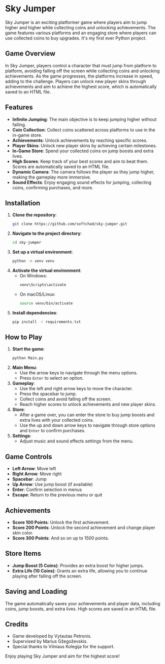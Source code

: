 # Sky Jumper

Sky Jumper is an exciting platformer game where players aim to jump higher and higher while collecting coins and unlocking achievements. The game features various platforms and an engaging store where players can use collected coins to buy upgrades. It's my first ever Python project.

## Game Overview

In Sky Jumper, players control a character that must jump from platform to platform, avoiding falling off the screen while collecting coins and unlocking achievements. As the game progresses, the platforms increase in speed, adding to the challenge. Players can unlock new player skins through achievements and aim to achieve the highest score, which is automatically saved to an HTML file.

## Features

- **Infinite Jumping**: The main objective is to keep jumping higher without falling.
- **Coin Collection**: Collect coins scattered across platforms to use in the in-game store.
- **Achievements**: Unlock achievements by reaching specific scores.
- **Player Skins**: Unlock new player skins by achieving certain milestones.
- **In-Game Store**: Spend your collected coins on jump boosts and extra lives.
- **High Scores**: Keep track of your best scores and aim to beat them. Scores are automatically saved to an HTML file.
- **Dynamic Camera**: The camera follows the player as they jump higher, making the gameplay more immersive.
- **Sound Effects**: Enjoy engaging sound effects for jumping, collecting coins, confirming purchases, and more.

## Installation

1. **Clone the repository**:
   ```bash
   git clone https://github.com/softchad/sky-jumper.git
   ```
2. **Navigate to the project directory**:
   ```bash
   cd sky-jumper
   ```
3. **Set up a virtual environment**:
   ```bash
   python -m venv venv
   ```
4. **Activate the virtual environment**:
   - On Windows:
     ```bash
     venv\Scripts\activate
     ```
   - On macOS/Linux:
     ```bash
     source venv/bin/activate
     ```
5. **Install dependencies**:
   ```bash
   pip install -r requirements.txt
   ```

## How to Play

1. **Start the game**:
   ```bash
   python Main.py
   ```
2. **Main Menu**:
   - Use the arrow keys to navigate through the menu options.
   - Press `Enter` to select an option.
3. **Gameplay**:
   - Use the left and right arrow keys to move the character.
   - Press the spacebar to jump.
   - Collect coins and avoid falling off the screen.
   - Reach higher scores to unlock achievements and new player skins.
4. **Store**:
   - After a game over, you can enter the store to buy jump boosts and extra lives with your collected coins.
   - Use the up and down arrow keys to navigate through store options and `Enter` to confirm purchases.
5. **Settings**:
   - Adjust music and sound effects settings from the menu.

## Game Controls

- **Left Arrow**: Move left
- **Right Arrow**: Move right
- **Spacebar**: Jump
- **Up Arrow**: Use jump boost (if available)
- **Enter**: Confirm selection in menus
- **Escape**: Return to the previous menu or quit

## Achievements

- **Score 100 Points**: Unlock the first achievement.
- **Score 200 Points**: Unlock the second achievement and change player skin color.
- **Score 300 Points**: And so on up to 1500 points.

## Store Items

- **Jump Boost (5 Coins)**: Provides an extra boost for higher jumps.
- **Extra Life (10 Coins)**: Grants an extra life, allowing you to continue playing after falling off the screen.

## Saving and Loading

The game automatically saves your achievements and player data, including coins, jump boosts, and extra lives. High scores are saved in an HTML file.

## Credits

- Game developed by Vytautas Petronis.
- Supervised by Marius Gžegoževskis.
- Special thanks to Vilniaus Kolegija for the support.

Enjoy playing Sky Jumper and aim for the highest score!